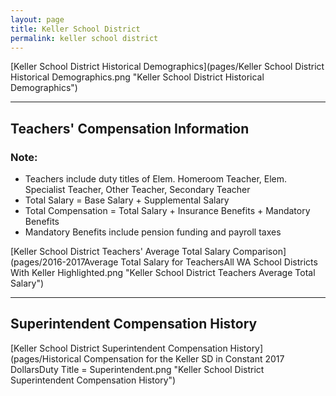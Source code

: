 ```yaml
---
layout: page
title: Keller School District
permalink: keller school district
---
```



[Keller School District Historical Demographics](pages/Keller School District Historical Demographics.png "Keller School District Historical Demographics")

___

## Teachers' Compensation Information
### Note:
- Teachers include duty titles of Elem. Homeroom Teacher, Elem. Specialist Teacher, Other Teacher, Secondary Teacher
- Total Salary = Base Salary + Supplemental Salary
- Total Compensation = Total Salary + Insurance Benefits + Mandatory Benefits
- Mandatory Benefits include pension funding and payroll taxes

[Keller School District Teachers' Average Total Salary Comparison](pages/2016-2017Average Total Salary for TeachersAll WA School Districts With Keller Highlighted.png "Keller School District Teachers Average Total Salary")


___

## Superintendent Compensation History

[Keller School District Superintendent Compensation History](pages/Historical Compensation for the Keller SD in Constant 2017 DollarsDuty Title = Superintendent.png "Keller School District Superintendent Compensation History")

